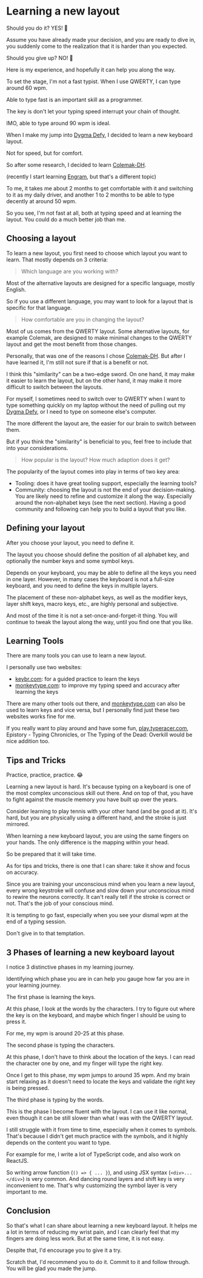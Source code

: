 # Learning a new layout

Should you do it? YES! 💯

Assume you have already made your decision, and you are ready to dive in,
you suddenly come to the realization that it is harder than you expected.

Should you give up? NO! 🙅

Here is my experience, and hopefully it can help you along the way.

To set the stage, I'm not a fast typist.
When I use QWERTY, I can type around 60 wpm.

Able to type fast is an important skill as a programmer.

The key is don't let your typing speed interrupt your chain of thought.

IMO, able to type around 90 wpm is ideal.

When I make my jump into [Dygma Defy],
I decided to learn a new keyboard layout.

Not for speed, but for comfort.

So after some research, I decided to learn [Colemak-DH].

(recently I start learning [Engram], but that's a different topic)

To me, it takes me about 2 months to get comfortable with it and switching to it as my daily driver,
and another 1 to 2 months to be able to type decently at around 50 wpm.

So you see, I'm not fast at all, both at typing speed and at learning the layout.
You could do a much better job than me.

## Choosing a layout

To learn a new layout, you first need to choose which layout you want to learn.
That mostly depends on 3 criteria:

> Which language are you working with?

Most of the alternative layouts are designed for a specific language,
mostly English.

So if you use a different language, you may want to look for a layout that is specific for that language.

> How comfortable are you in changing the layout?

Most of us comes from the QWERTY layout.
Some alternative layouts,
for example Colemak,
are designed to make minimal changes to the QWERTY layout and get the most benefit from those changes.

Personally, that was one of the reasons I chose [Colemak-DH].
But after I have learned it, I'm still not sure if that is a benefit or not.

I think this "similarity" can be a two-edge sword.
On one hand, it may make it easier to learn the layout,
but on the other hand, it may make it more difficult to switch between the layouts.

For myself, I sometimes need to switch over to QWERTY when I want to type something quickly on my laptop without the need of pulling out my [Dygma Defy],
or I need to type on someone else's computer.

The more different the layout are, the easier for our brain to switch between them.

But if you think the "similarity" is beneficial to you, feel free to include that into your considerations.

> How popular is the layout? How much adaption does it get?

The popularity of the layout comes into play in terms of two key area:

- Tooling: does it have great tooling support, especially the learning tools?
- Community: choosing the layout is not the end of your decision-making. You are likely need to refine and customize it along the way.
  Especially around the non-alphabet keys (see the next section). Having a good community and following can help you to build a layout that you like.

## Defining your layout

After you choose your layout, you need to define it.

The layout you choose should define the position of all alphabet key,
and optionally the number keys and some symbol keys.

Depends on your keyboard, you may be able to define all the keys you need in one layer.
However, in many cases the keyboard is not a full-size keyboard, and you need to define the keys in multiple layers.

The placement of these non-alphabet keys, as well as the modifier keys, layer shift keys, macro keys, etc.,
are highly personal and subjective.

And most of the time it is not a set-once-and-forget-it thing.
You will continue to tweak the layout along the way, until you find one that you like.

## Learning Tools

There are many tools you can use to learn a new layout.

I personally use two websites:

- [keybr.com]: for a guided practice to learn the keys
- [monkeytype.com]: to improve my typing speed and accuracy after learning the keys

There are many other tools out there, and [monkeytype.com] can also be used to learn keys and vice versa,
but I personally find just these two websites works fine for me.

If you really want to play around and have some fun,
[play.typeracer.com], Epistory - Typing Chronicles,
or The Typing of the Dead: Overkill would be nice addition too.

## Tips and Tricks

Practice, practice, practice. 😂

Learning a new layout is hard.
It's because typing on a keyboard is one of the most complex unconscious skill out there.
And on top of that, you have to fight against the muscle memory you have built up over the years.

Consider learning to play tennis with your other hand (and be good at it).
It's hard, but you are physically using a different hand, and the stroke is just mirrored.

When learning a new keyboard layout, you are using the same fingers on your hands.
The only difference is the mapping within your head.

So be prepared that it will take time.

As for tips and tricks, there is one that I can share: take it show and focus on accuracy.

Since you are training your unconscious mind when you learn a new layout,
every wrong keystroke will confuse and slow down your unconscious mind to rewire the neurons correctly.
It can't really tell if the stroke is correct or not. That's the job of your conscious mind.

It is tempting to go fast, especially when you see your dismal wpm at the end of a typing session.

Don't give in to that temptation.

## 3 Phases of learning a new keyboard layout

I notice 3 distinctive phases in my learning journey.

Identifying which phase you are in can help you gauge how far you are in your learning journey.

The first phase is learning the keys.

At this phase, I look at the words by the characters.
I try to figure out where the key is on the keyboard,
and maybe which finger I should be using to press it.

For me, my wpm is around 20-25 at this phase.

The second phase is typing the characters.

At this phase, I don't have to think about the location of the keys.
I can read the character one by one, and my finger will type the right key.

Once I get to this phase, my wpm jumps to around 35 wpm.
And my brain start relaxing as it doesn't need to locate the keys and validate the right key is being pressed.

The third phase is typing by the words.

This is the phase I become fluent with the layout.
I can use it like normal, even though it can be still slower than what I was with the QWERTY layout.

I still struggle with it from time to time, especially when it comes to symbols.
That's because I didn't get much practice with the symbols,
and it highly depends on the content you want to type.

For example for me, I write a lot of TypeScript code, and also work on ReactJS.

So writing arrow function (`() => { ... }`), and using JSX syntax (`<div>...</div>`) is very common.
And dancing round layers and shift key is very inconvenient to me.
That's why customizing the symbol layer is very important to me.

## Conclusion

So that's what I can share about learning a new keyboard layout.
It helps me a lot in terms of reducing my wrist pain, and I can clearly feel that my fingers are doing less work.
But at the same time, it is not easy.

Despite that, I'd encourage you to give it a try.

Scratch that, I'd recommend you to do it.
Commit to it and follow through.
You will be glad you made the jump.

[Colemak-DH]: https://colemakmods.github.io/mod-dh/
[Dygma Defy]: https://www.dygma.com/defy
[keybr.com]: https://www.keybr.com/
[monkeytype.com]: https://monkeytype.com/
[play.typeracer.com]: https://play.typeracer.com/
[Engram]: https://engram.dev/
